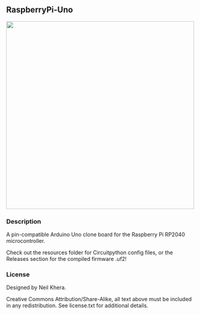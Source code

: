 ## RaspberryPi-Uno
<img src="https://i.imgur.com/CjEmkIr.jpg" width="500px"><br/>

### Description
A pin-compatible Arduino Uno clone board for the Raspberry Pi RP2040 microcontroller.

Check out the resources folder for Circuitpython config files, or the Releases section for the compiled firmware .uf2!

### License

Designed by Neil Khera.

Creative Commons Attribution/Share-Alike, all text above must be included in any redistribution. See license.txt for additional details.
